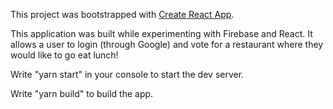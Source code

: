 This project was bootstrapped with [Create React App](https://github.com/facebookincubator/create-react-app).
  		  
This application was built while experimenting with Firebase and React. It allows a user to login (through Google) and vote for a restaurant where they would like to go eat lunch!
  		  
Write "yarn start" in your console to start the dev server. 
  		  
Write "yarn build" to build the app. 

